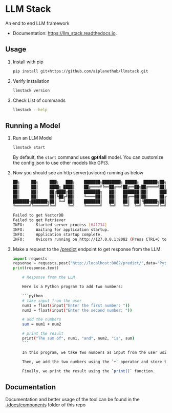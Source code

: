 # LLM Stack

An end to end LLM framework

-   Documentation: https://llm_stack.readthedocs.io.

## Usage

1. Install with pip
    ```bash
    pip install git+https://github.com/aiplanethub/llmstack.git
    ```
2. Verify installation
    ```bash
    llmstack version
    ```
3. Check List of commands
    ```bash
    llmstack --help
    ```

## Running a Model

1.  Run an LLM Model

    ```bash
    llmstack start
    ```

    By default, the `start` command uses **gpt4all** model. You can customize the config json to use other models like GPt3.

2.  Now you should see an http server(uvicorn) running as below

    ```bash
    ██╗     ██╗     ███╗   ███╗    ███████╗████████╗ █████╗  ██████╗██╗  ██╗
    ██║     ██║     ████╗ ████║    ██╔════╝╚══██╔══╝██╔══██╗██╔════╝██║ ██╔╝
    ██║     ██║     ██╔████╔██║    ███████╗   ██║   ███████║██║     █████╔╝
    ██║     ██║     ██║╚██╔╝██║    ╚════██║   ██║   ██╔══██║██║     ██╔═██╗
    ███████╗███████╗██║ ╚═╝ ██║    ███████║   ██║   ██║  ██║╚██████╗██║  ██╗
    ╚══════╝╚══════╝╚═╝     ╚═╝    ╚══════╝   ╚═╝   ╚═╝  ╚═╝ ╚═════╝╚═╝  ╚═╝

    Failed to get VectorDB
    Failed to get Retriever
    INFO:     Started server process [641734]
    INFO:     Waiting for application startup.
    INFO:     Application startup complete.
    INFO:     Uvicorn running on http://127.0.0.1:8082 (Press CTRL+C to quit)
    ```

3.  Make a request to the [/predict](http://127.0.0.1:8082/predict) endpoint to get response from the LLM.

    ```python
    import requests
    repsonse = requests.post("http://localhost:8082/predict/",data="Python program to add two numbers.")
    print(response.text)
    ```

    ````bash
        # Response from the LLM

        Here is a Python program to add two numbers:

        ```python
        # take input from the user
        num1 = float(input("Enter the first number: "))
        num2 = float(input("Enter the second number: "))

        # add the numbers
        sum = num1 + num2

        # print the result
        print("The sum of", num1, "and", num2, "is", sum)
        ```

        In this program, we take two numbers as input from the user using the `input()` function. We convert the input to float using the `float()` function to handle decimal numbers.

        Then, we add the two numbers using the `+` operator and store the result in the variable `sum`.

        Finally, we print the result using the `print()` function.
    ````

## Documentation
Documentation and better usage of the tool can be found in the [./docs/components](https://github.com/aiplanethub/llmstack/tree/main/docs/components) folder of this repo
